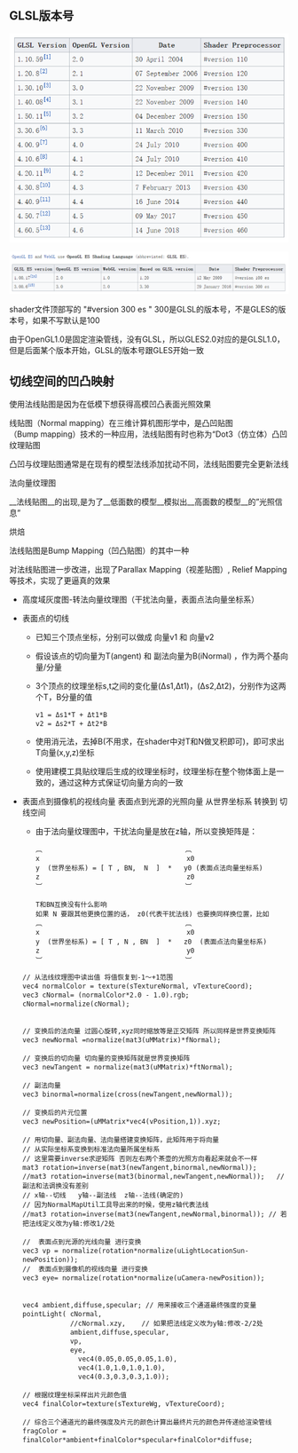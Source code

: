 ## GLSL版本号

![1547961522255](1547961522255.png)



![1547961545175](1547961545175.png)





shader文件顶部写的 "#version 300 es "  300是GLSL的版本号，不是GLES的版本号，如果不写默认是100 

由于OpenGL1.0是固定渲染管线，没有GLSL，所以GLES2.0对应的是GLSL1.0，但是后面某个版本开始，GLSL的版本号跟GLES开始一致





## 切线空间的凹凸映射

使用法线贴图是因为在低模下想获得高模凹凸表面光照效果 

线贴图（Normal mapping）在三维计算机图形学中，是凸凹贴图（Bump mapping）技术的一种应用，法线贴图有时也称为“Dot3（仿立体）凸凹纹理贴图 

凸凹与纹理贴图通常是在现有的模型法线添加扰动不同，法线贴图要完全更新法线

法向量纹理图

__法线贴图__的出现,是为了__低面数的模型__模拟出__高面数的模型__的”光照信息” 

烘焙

法线贴图是Bump Mapping（凹凸贴图）的其中一种  

对法线贴图进一步改进，出现了Parallax Mapping（视差贴图）, Relief Mapping等技术，实现了更逼真的效果 



* 高度域灰度图-转法向量纹理图（干扰法向量，表面点法向量坐标系）

* 表面点的切线

  * 已知三个顶点坐标，分别可以做成  向量v1 和 向量v2

  * 假设该点的切向量为T(angent) 和 副法向量为B(iNormal) ，作为两个基向量/分量

  * 3个顶点的纹理坐标s,t之间的变化量(Δs1,Δt1)，(Δs2,Δt2)，分别作为这两个T，B分量的值

    ```
    v1 = Δs1*T + Δt1*B
    v2 = Δs2*T + Δt2*B
    ```

  * 使用消元法，去掉B(不用求，在shader中对T和N做叉积即可)，即可求出T向量(x,y,z)坐标

  * 使用建模工具贴纹理后生成的纹理坐标时，纹理坐标在整个物体面上是一致的，通过这种方式保证切向量方向的一致

  

* 表面点到摄像机的视线向量 表面点到光源的光照向量 从世界坐标系 转换到 切线空间

  * 由于法向量纹理图中，干扰法向量是放在z轴，所以变换矩阵是：

    ```
    ︹                                    ︹
    x                                     x0 
    y  (世界坐标系) = [ T , BN,  N  ]  *   y0 (表面点法向量坐标系)
    z                                     z0
    ︺                                    ︺
    
    T和BN互换没有什么影响
    如果 N 要跟其他更换位置的话， z0(代表干扰法线) 也要换同样换位置，比如
    ︹                                    ︹
    x                                     x0 
    y  (世界坐标系) = [ T , N , BN  ]  *   z0  (表面点法向量坐标系)
    z                                     y0
    ︺                                    ︺
    ```

    

  ```
  // 从法线纹理图中读出值 将值恢复到-1～+1范围
  vec4 normalColor = texture(sTextureNormal, vTextureCoord);
  vec3 cNormal= (normalColor*2.0 - 1.0).rgb;
  cNormal=normalize(cNormal);   
  
  
  // 变换后的法向量 过圆心旋转,xyz同时缩放等是正交矩阵 所以同样是世界变换矩阵
  vec3 newNormal =normalize(mat3(uMMatrix)*fNormal);
  
  // 变换后的切向量 切向量的变换矩阵就是世界变换矩阵
  vec3 newTangent = normalize(mat3(uMMatrix)*ftNormal);
  
  // 副法向量
  vec3 binormal=normalize(cross(newTangent,newNormal));
  
  // 变换后的片元位置
  vec3 newPosition=(uMMatrix*vec4(vPosition,1)).xyz;
  
  // 用切向量、副法向量、法向量搭建变换矩阵，此矩阵用于将向量
  // 从实际坐标系变换到标准法向量所属坐标系
  // 这里需要inverse求逆矩阵 否则左右两个茶壶的光照方向看起来就会不一样
  mat3 rotation=inverse(mat3(newTangent,binormal,newNormal));
  //mat3 rotation=inverse(mat3(binormal,newTangent,newNormal));   // 副法和法调换没有差别
  // x轴--切线   y轴--副法线  z轴--法线(确定的)
  // 因为NormalMapUtil工具导出来的时候，使用z轴代表法线
  //mat3 rotation=inverse(mat3(newTangent,newNormal,binormal)); // 若把法线定义改为y轴:修改1/2处
  
  //  表面点到光源的光线向量 进行变换
  vec3 vp = normalize(rotation*normalize(uLightLocationSun-newPosition));
  //  表面点到摄像机的视线向量 进行变换
  vec3 eye= normalize(rotation*normalize(uCamera-newPosition));
  
  
  vec4 ambient,diffuse,specular; // 用来接收三个通道最终强度的变量
  pointLight( cNormal,
              //cNormal.xzy,    // 如果把法线定义改为y轴:修改-2/2处
              ambient,diffuse,specular,
              vp,
              eye,
     	        vec4(0.05,0.05,0.05,1.0),
     	        vec4(1.0,1.0,1.0,1.0),
     	        vec4(0.3,0.3,0.3,1.0));
  
  // 根据纹理坐标采样出片元颜色值
  vec4 finalColor=texture(sTextureWg, vTextureCoord);	 
  
  // 综合三个通道光的最终强度及片元的颜色计算出最终片元的颜色并传递给渲染管线
  fragColor = finalColor*ambient+finalColor*specular+finalColor*diffuse;
  ```

  



